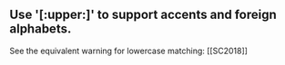 ## Use '[:upper:]' to support accents and foreign alphabets.

See the equivalent warning for lowercase matching: [[SC2018]]
